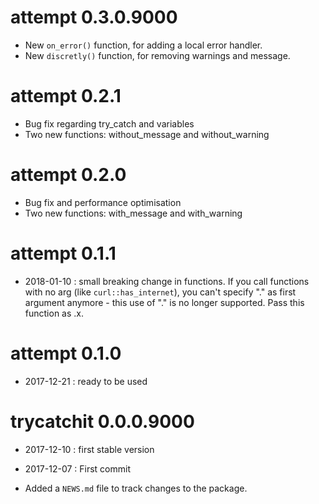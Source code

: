 # attempt 0.3.0.9000

* New `on_error()` function, for adding a local error handler.
* New `discretly()` function, for removing warnings and message.

# attempt 0.2.1

* Bug fix regarding try_catch and variables
* Two new functions: without_message and without_warning

# attempt 0.2.0

* Bug fix and performance optimisation
* Two new functions: with_message and with_warning

# attempt 0.1.1

* 2018-01-10 : small breaking change in functions. If you call functions with no arg (like `curl::has_internet`), you can't specify "." as first argument anymore - this use of "." is no longer supported. Pass this function as .x.

# attempt 0.1.0

* 2017-12-21 : ready to be used 

# trycatchit 0.0.0.9000

* 2017-12-10 : first stable version

* 2017-12-07 : First commit 

* Added a `NEWS.md` file to track changes to the package.



